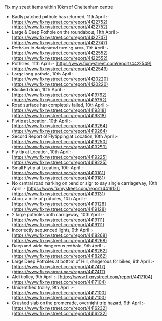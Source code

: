 Fix my street items within 10km of Cheltenham centre

<!-- fix_marker starts -->

- Badly patched pothole has returned, 11th April :- [https://www.fixmystreet.com/report/4422752](https://www.fixmystreet.com/report/4422752)
- Large & Deep Pothole on the roundabout, 11th April :- [https://www.fixmystreet.com/report/4422747](https://www.fixmystreet.com/report/4422747)
- Potholes in designated turning area, 11th April :- [https://www.fixmystreet.com/report/4422552](https://www.fixmystreet.com/report/4422552)
- Potholes, 11th April :- [https://www.fixmystreet.com/report/4422549](https://www.fixmystreet.com/report/4422549)
- Large long pothole, 10th April :- [https://www.fixmystreet.com/report/4420220](https://www.fixmystreet.com/report/4420220)
- Blocked drain, 10th April :- [https://www.fixmystreet.com/report/4419762](https://www.fixmystreet.com/report/4419762)
- Road surface has completely failed, 10th April :- [https://www.fixmystreet.com/report/4419318](https://www.fixmystreet.com/report/4419318)
- Flytip at Location, 10th April :- [https://www.fixmystreet.com/report/4419264](https://www.fixmystreet.com/report/4419264)
- Second Report of Flytipping at Location, 10th April :- [https://www.fixmystreet.com/report/4419250](https://www.fixmystreet.com/report/4419250)
- Fly tip at Location, 10th April :- [https://www.fixmystreet.com/report/4419225](https://www.fixmystreet.com/report/4419225)
- Small Flytip at Location, 10th April :- [https://www.fixmystreet.com/report/4419181](https://www.fixmystreet.com/report/4419181)
- No central road marking on bend or sign to say single carriageway, 10th April :- [https://www.fixmystreet.com/report/4419131](https://www.fixmystreet.com/report/4419131)
- About a mile of potholes, 10th April :- [https://www.fixmystreet.com/report/4419128](https://www.fixmystreet.com/report/4419128)
- 2 large potholes both carrigeway, 10th April :- [https://www.fixmystreet.com/report/4419111](https://www.fixmystreet.com/report/4419111)
- Incorrectly sequenced lights, 9th April :- [https://www.fixmystreet.com/report/4418268](https://www.fixmystreet.com/report/4418268)
- Deep and wide dangerous pothole, 9th April :- [https://www.fixmystreet.com/report/4418262](https://www.fixmystreet.com/report/4418262)
- Large Deep Potholes at bottom of Hill, dangerous for bikes, 9th April :- [https://www.fixmystreet.com/report/4417417](https://www.fixmystreet.com/report/4417417)
- Aldi trolley, 9th April :- [https://www.fixmystreet.com/report/4417104](https://www.fixmystreet.com/report/4417104)
- Unidentified trolley, 9th April :- [https://www.fixmystreet.com/report/4417100](https://www.fixmystreet.com/report/4417100)
- Crushed slab on the promenade, overnight trip hazard, 9th April :- [https://www.fixmystreet.com/report/4416232](https://www.fixmystreet.com/report/4416232)

<!-- fix_marker ends -->